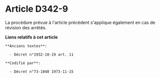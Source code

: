 # Article D342-9

La procédure prévue à l'article précédent s'applique également en cas de révision des arrêtés.

**Liens relatifs à cet article**

	**Anciens textes**:

	  - Décret n°1932-10-19 art. 11

	**Codifié par**:

	  - Décret n°73-1048 1973-11-15

